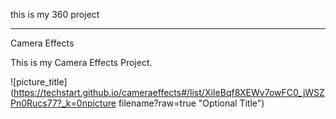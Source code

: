 

this is my 360 project

<script src="//360.vizor.io/scripts/embed.js" data-vizorurl="https://360.vizor.io/embed/v/jja3z" ></script>

***

Camera Effects

This is my Camera Effects Project.

![picture_title](https://techstart.github.io/cameraeffects#/list/XiIeBqf8XEWv7owFC0_jWSZPn0Rucs77?_k=0npicture filename?raw=true "Optional Title")
